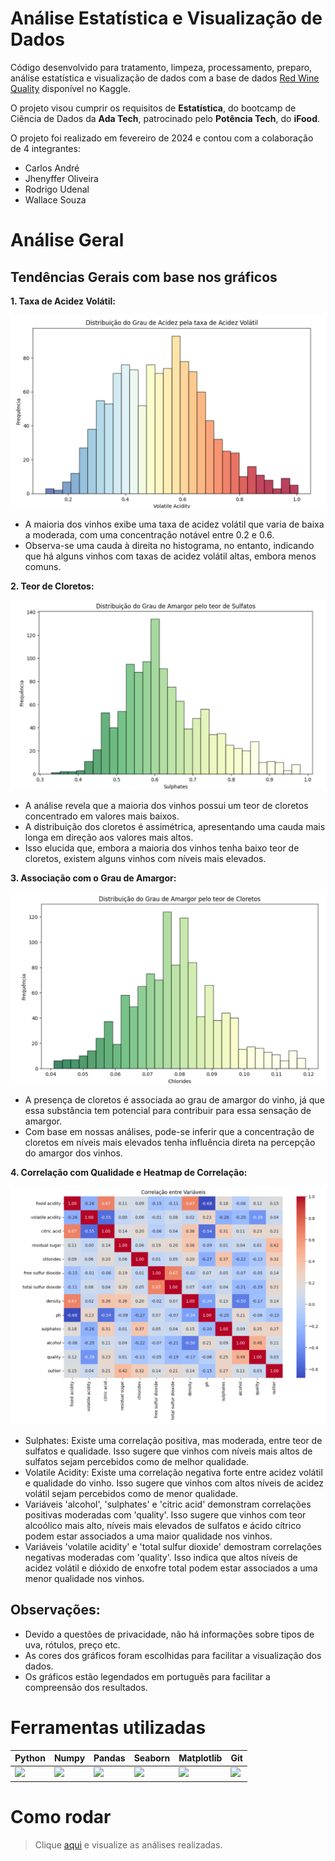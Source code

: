 ﻿# Análise Estatística e Visualização de Dados 
Código desenvolvido para tratamento, limpeza, processamento, preparo, análise estatística e visualização de dados com a base de dados [Red Wine Quality](https://www.kaggle.com/datasets/uciml/red-wine-quality-cortez-et-al-2009) disponível no Kaggle. 

O projeto visou cumprir os requisitos de **Estatística**, do bootcamp de Ciência de Dados da **Ada Tech**, patrocinado pelo **Potência Tech**, do **iFood**. 


O projeto foi realizado em fevereiro de 2024 e contou com a colaboração de 4 integrantes:
* Carlos André
* Jhenyffer Oliveira
* Rodrigo Udenal
* Wallace Souza

# Análise Geral

## Tendências Gerais com base nos gráficos

**1. Taxa de Acidez Volátil:**

![Gráfico 1](graficos/1.png)

+ A maioria dos vinhos exibe uma taxa de acidez volátil que varia de baixa a moderada, com uma concentração notável entre 0.2 e 0.6.
+ Observa-se uma cauda à direita no histograma, no entanto, indicando que há alguns vinhos com taxas de acidez volátil altas, embora menos comuns.


**2. Teor de Cloretos:**

![Gráfico 2](graficos/2.png)

+ A análise revela que a maioria dos vinhos possui um teor de cloretos concentrado em valores mais baixos.
+ A distribuição dos cloretos é assimétrica, apresentando uma cauda mais longa em direção aos valores mais altos.
+ Isso elucida que, embora a maioria dos vinhos tenha baixo teor de cloretos, existem alguns vinhos com níveis mais elevados.


**3. Associação com o Grau de Amargor:**

![Gráfico 3](graficos/3.png)

+ A presença de cloretos é associada ao grau de amargor do vinho, já que essa substância tem potencial para contribuir para essa sensação de amargor.
+ Com base em nossas análises, pode-se inferir que a concentração de cloretos em níveis mais elevados tenha influência direta na percepção do amargor dos vinhos.


**4. Correlação com Qualidade e Heatmap de Correlação:**

![Gráfico 4](graficos/4.png)

+ Sulphates: Existe uma correlação positiva, mas moderada, entre teor de sulfatos e qualidade. Isso sugere que vinhos com níveis mais altos de sulfatos sejam percebidos como de melhor qualidade.
+ Volatile Acidity: Existe uma correlação negativa forte entre acidez volátil e qualidade do vinho. Isso sugere que vinhos com altos níveis de acidez volátil sejam percebidos como de menor qualidade.
+ Variáveis 'alcohol', 'sulphates' e 'citric acid' demonstram correlações positivas moderadas com 'quality'. Isso sugere que vinhos com teor alcoólico mais alto, níveis mais elevados de sulfatos e ácido cítrico podem estar associados a uma maior qualidade nos vinhos.
+ Variáveis 'volatile acidity' e 'total sulfur dioxide' demostram correlações negativas moderadas com 'quality'. Isso indica que altos níveis de acidez volátil e dióxido de enxofre total podem estar associados a uma menor qualidade nos vinhos.

## Observações:
+ Devido a questões de privacidade, não há informações sobre tipos de uva, rótulos, preço etc.
+ As cores dos gráficos foram escolhidas para facilitar a visualização dos dados.
+ Os gráficos estão legendados em português para facilitar a compreensão dos resultados.


# Ferramentas utilizadas

| Python | Numpy | Pandas | Seaborn | Matplotlib | Git | 
| ------ | ----- | ------ | ------- | ---------- | --- | 
| <img src="https://s3.dualstack.us-east-2.amazonaws.com/pythondotorg-assets/media/files/python-logo-only.svg" width="100"> | <img src="https://www.svgrepo.com/show/354127/numpy.svg" width="100"> | <img src="https://upload.wikimedia.org/wikipedia/commons/e/ed/Pandas_logo.svg" width="180"> |<img src="https://seaborn.pydata.org/_images/logo-mark-lightbg.svg" width="130"> | <img src="https://upload.wikimedia.org/wikipedia/commons/8/84/Matplotlib_icon.svg" width="110"> | <img src="https://git-scm.com/images/logos/downloads/Git-Icon-1788C.svg" width="100"> |

# Como rodar

> Clique [aqui](https://github.com/JhenyfferOliveira/Projeto-Estatistica-Ada/blob/main/wine_analysis.ipynb) e visualize as análises realizadas.
